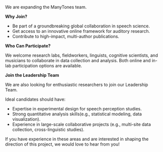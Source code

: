 We are expanding the ManyTones team.

**Why Join?**

- Be part of a groundbreaking global collaboration in speech science.
- Get access to an innovative online framework for auditory research.
- Contribute to high-impact, multi-author publications.

**Who Can Participate?**

We welcome research labs, fieldworkers, linguists, cognitive scientists, and musicians to collaborate in data collection and analysis. Both online and in-lab participation options are available.

**Join the Leadership Team**

We are also looking for enthusiastic researchers to join our Leadership Team.

Ideal candidates should have:

- Expertise in experimental design for speech perception studies.
- Strong quantitative analysis skills(e.g., statistical modeling, data visualization).
- Experience in large-scale collaborative projects (e.g., multi-site data collection, cross-linguistic studies).

If you have experience in these areas and are interested in shaping the direction of this project, we would love to hear from you!

<!-- Write your biography here. Tell the world about yourself. Link to your favorite [subreddit](http://reddit.com). You can put a picture in, too. The code is already in, just name your picture `prof_pic.jpg` and put it in the `img/` folder.

Put your address / P.O. box / other info right below your picture. You can also disable any these elements by editing `profile` property of the YAML header of your `_pages/about.md`. Edit `_bibliography/papers.bib` and Jekyll will render your [publications page](/al-folio/publications/) automatically.

Link to your social media connections, too. This theme is set up to use [Font Awesome icons](https://fontawesome.com/) and [Academicons](https://jpswalsh.github.io/academicons/), like the ones below. Add your Facebook, Twitter, LinkedIn, Google Scholar, or just disable all of them. -->
